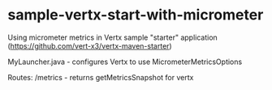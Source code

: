 # sample-vertx-start-with-micrometer
Using micrometer metrics in Vertx sample "starter" application (https://github.com/vert-x3/vertx-maven-starter)

MyLauncher.java - configures Vertx to use MicrometerMetricsOptions

Routes:
/metrics - returns getMetricsSnapshot for vertx 
